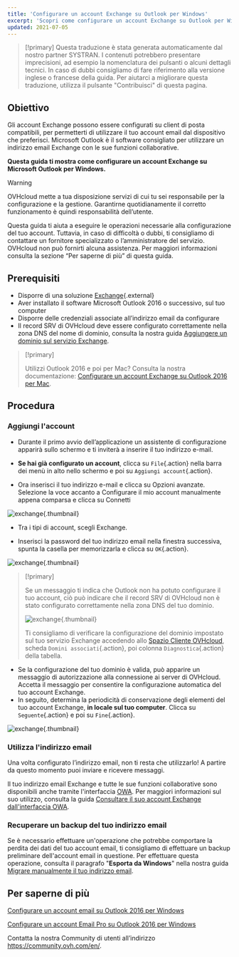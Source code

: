 ```yaml
---
title: 'Configurare un account Exchange su Outlook per Windows'
excerpt: 'Scopri come configurare un account Exchange su Outlook per Windows'
updated: 2021-07-05
---
```

 
> [!primary]
> Questa traduzione è stata generata automaticamente dal nostro partner SYSTRAN. I contenuti potrebbero presentare imprecisioni, ad esempio la nomenclatura dei pulsanti o alcuni dettagli tecnici. In caso di dubbi consigliamo di fare riferimento alla versione inglese o francese della guida. Per aiutarci a migliorare questa traduzione, utilizza il pulsante "Contribuisci" di questa pagina.
>
 

## Obiettivo

Gli account Exchange possono essere configurati su client di posta compatibili, per permetterti di utilizzare il tuo account email dal dispositivo che preferisci. Microsoft Outlook è il software consigliato per utilizzare un indirizzo email Exchange con le sue funzioni collaborative.

**Questa guida ti mostra come configurare un account Exchange su Microsoft Outlook per Windows.**

> [!warning]
>
> OVHcloud mette a tua disposizione servizi di cui tu sei responsabile per la configurazione e la gestione. Garantirne quotidianamente il corretto funzionamento è quindi responsabilità dell’utente.
> 
> Questa guida ti aiuta a eseguire le operazioni necessarie alla configurazione del tuo account. Tuttavia, in caso di difficoltà o dubbi, ti consigliamo di contattare un fornitore specializzato o l’amministratore del servizio. OVHcloud non può fornirti alcuna assistenza. Per maggiori informazioni consulta la sezione “Per saperne di più” di questa guida.
> 

## Prerequisiti

- Disporre di una soluzione [Exchange](https://www.ovhcloud.com/it/emails/){.external}
- Aver installato il software Microsoft Outlook 2016 o successivo, sul tuo computer
- Disporre delle credenziali associate all’indirizzo email da configurare
- Il record SRV di OVHcloud deve essere configurato correttamente nella zona DNS del nome di dominio, consulta la nostra guida [Aggiungere un dominio sul servizio Exchange](exchange_adding_domain1.).

> [!primary]
>
> Utilizzi Outlook 2016 e poi per Mac? Consulta la nostra documentazione: [Configurare un account Exchange su Outlook 2016 per Mac](how_to_configure_outlook_2016_mac2.).
>

## Procedura

### Aggiungi l'account

- Durante il primo avvio dell’applicazione un assistente di configurazione apparirà sullo schermo e ti inviterà a inserire il tuo indirizzo e-mail.

- **Se hai già configurato un account**, clicca su `File`{.action} nella barra dei menù in alto nello schermo e poi su `Aggiungi account`{.action}.

- Ora inserisci il tuo indirizzo e-mail e clicca su Opzioni avanzate.  Selezione la voce accanto a Configurare il mio account manualmente appena comparsa e clicca su Connetti 

![exchange](config-outlook-exchange01.png){.thumbnail}

- Tra i tipi di account, scegli Exchange.

- Inserisci la password del tuo indirizzo email nella finestra successiva, spunta la casella per memorizzarla e clicca su `OK`{.action}.

![exchange](config-outlook-exchange02.png){.thumbnail}

> [!primary]
> 
> Se un messaggio ti indica che Outlook non ha potuto configurare il tuo account, ciò può indicare che il record SRV di OVHcloud non è stato configurato correttamente nella zona DNS del tuo dominio.
> 
> ![exchange](config-outlook-exchange03.png){.thumbnail}
>
> Ti consigliamo di verificare la configurazione del dominio impostato sul tuo servizio Exchange accedendo allo [Spazio Cliente OVHcloud](https://www.ovh.com/auth/?action=gotomanager&from=https://www.ovh.it/&ovhSubsidiary=it), scheda `Domini associati`{.action}, poi colonna `Diagnostica`{.action} della tabella.
>

- Se la configurazione del tuo dominio è valida, può apparire un messaggio di autorizzazione alla connessione ai server di OVHcloud. Accetta il messaggio per consentire la configurazione automatica del tuo account Exchange.
- In seguito, determina la periodicità di conservazione degli elementi del tuo account Exchange, **in locale sul tuo computer**. Clicca su `Seguente`{.action} e poi su `Fine`{.action}.

![exchange](config-outlook-exchange04.png){.thumbnail}

### Utilizza l'indirizzo email

Una volta configurato l’indirizzo email, non ti resta che utilizzarlo! A partire da questo momento puoi inviare e ricevere messaggi.

Il tuo indirizzo email Exchange e tutte le sue funzioni collaborative sono disponibili anche tramite l'interfaccia [OWA](https://www.ovh.it/mail/). Per maggiori informazioni sul suo utilizzo, consulta la guida [Consultare il suo account Exchange dall'interfaccia OWA](email_owa1.).

### Recuperare un backup del tuo indirizzo email

Se è necessario effettuare un'operazione che potrebbe comportare la perdita dei dati del tuo account email, ti consigliamo di effettuare un backup preliminare dell'account email in questione. Per effettuare questa operazione, consulta il paragrafo "**Esporta da Windows**" nella nostra guida [Migrare manualmente il tuo indirizzo email](manual_email_migration#esporta-da-windows.).

## Per saperne di più

[Configurare un account email su Outlook 2016 per Windows](how_to_configure_outlook_20161.)

[Configurare un account Email Pro su Outlook 2016 per Windows](how_to_configure_outlook_20163.)

Contatta la nostra Community di utenti all’indirizzo <https://community.ovh.com/en/>.
